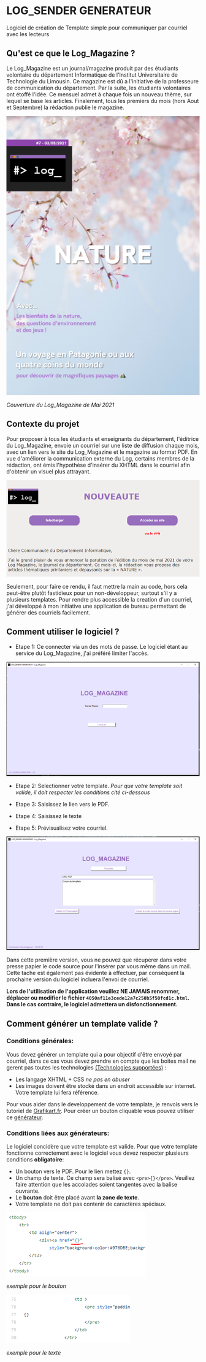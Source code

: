 # LOG_SENDER GENERATEUR
Logiciel de création de Template simple pour communiquer par courriel avec les lecteurs

## Qu'est ce que le Log_Magazine ?

Le Log_Magazine est un journal/magazine produit par des étudiants volontaire du département Informatique de l'Institut Universitaire de Technologie du Limousin. Ce magazine est dû a l'initiative de la professeure de communication du département. Par la suite, les étudiants volontaires ont étoffé l'idée. Ce mensuel admet à chaque fois un nouveau thème, sur lequel se base les articles. Finalement, tous les premiers du mois (hors Aout et Septembre) la rédaction publie le magazine.

![Couverture du Log_Magazine de Mai 2021](https://github.com/Jeremod-Dev/Log_magazineSender/blob/main/image/Couverture.PNG)

*Couverture du Log_Magazine de Mai 2021* 

## Contexte du projet

Pour proposer à tous les étudiants et enseignants du département, l'éditrice du Log_Magazine, envoie un courriel sur une liste de diffusion chaque mois, avec un lien vers le site du Log_Magazine et le magazine au format PDF. En vue d'améliorer la communication externe du Log, certains membres de la rédaction, ont émis l'hypothèse d'insérer du XHTML dans le courriel afin d'obtenir un visuel plus attrayant.

![Tempalte exemple de courriel de communication](https://github.com/Jeremod-Dev/Log_magazineSender/blob/main/image/Template.PNG)

Seulement, pour faire ce rendu, il faut mettre la main au code, hors cela peut-être plutôt fastidieux pour un non-développeur, surtout s'il y a plusieurs templates. Pour rendre plus accessible la creation d'un courriel, j'ai développé à mon initiative une application de bureau permettant de générer des courriels facilement.

## Comment utiliser le logiciel ?

- Etape 1: Ce connecter via un des mots de passe. Le logiciel étant au service du Log_Magazine, j'ai préféré limiter l'accès.

![Page d'accueil du logiciel](https://github.com/Jeremod-Dev/Log_magazineSender/blob/main/image/HomePage.PNG)

- Etape 2: Selectionner votre template. *Pour que votre template soit valide, il doit respecter les conditions cité ci-dessous*

- Etape 3: Saisissez le lien vers le PDF.

- Etape 4: Saisissez le texte 

- Etape 5: Prévisualisez votre courriel.

![Page de création de courriel du logiciel](https://github.com/Jeremod-Dev/Log_magazineSender/blob/main/image/CreationPage.PNG)

Dans cette première version, vous ne pouvez que récuperer dans votre presse papier le code source pour l'insérer par vous même dans un mail. Cette tache est également pas évidente à effectuer, par conséquent la prochaine version du logiciel incluera l'envoi de courriel.

**Lors de l'utilisation de l'application veuillez NE JAMAIS renommer, déplacer ou modifier le fichier `4050af11e3cede12a7c250b5f50fcd1c.html`. Dans le cas contraire, le logiciel admettera un disfonctionnement.**

## Comment générer un template valide ?

### Conditions générales:

Vous devez générer un template qui a pour objectif d'être envoyé par courriel, dans ce cas vous devez prendre en compte que les boites mail ne gerent pas toutes les technologies [(Technologies supportées)](https://www.campaignmonitor.com/css/) :

- Les langage XHTML + CSS  *ne pas en abuser*
- Les images doivent être stocké dans un endroit accessible sur internet. Votre template lui fera référence.

Pour vous aider dans le developpement de votre template, je renvois vers le tutoriel de [Grafikart.fr](https://www.youtube.com/watch?v=xeNjM3miO7k). Pour créer un bouton cliquable vous pouvez utiliser ce [générateur](https://buttons.cm/).

### Conditions liées aux générateurs:

Le logiciel concidère que votre template est valide. Pour que votre template fonctionne correctement avec le logiciel vous devez respecter plusieurs conditions **obligatoire**:

- Un bouton vers le PDF. Pour le lien mettez `{}`.
- Un champ de texte. Ce champ sera balisé avec `<pre>{}</pre>`. Veuillez faire attention que les accolades soient tangentes avec la balise ouvrante.
- Le **bouton** doit être placé avant **la zone de texte**.
- Votre template ne doit pas contenir de caractères spéciaux.

![Exemple bouton](https://github.com/Jeremod-Dev/Log_magazineSender/blob/main/image/img1.PNG)

*exemple pour le bouton*

![Exemple bouton](https://github.com/Jeremod-Dev/Log_magazineSender/blob/main/image/img2.PNG)

*exemple pour le texte*